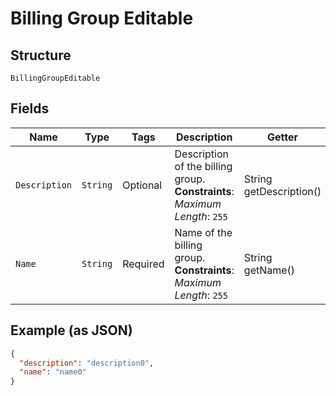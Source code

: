 
# Billing Group Editable

## Structure

`BillingGroupEditable`

## Fields

| Name | Type | Tags | Description | Getter | Setter |
|  --- | --- | --- | --- | --- | --- |
| `Description` | `String` | Optional | Description of the billing group.<br>**Constraints**: *Maximum Length*: `255` | String getDescription() | setDescription(String description) |
| `Name` | `String` | Required | Name of the billing group.<br>**Constraints**: *Maximum Length*: `255` | String getName() | setName(String name) |

## Example (as JSON)

```json
{
  "description": "description0",
  "name": "name0"
}
```

